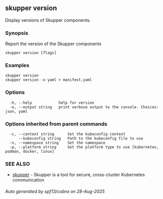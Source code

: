 ## skupper version

Display versions of Skupper components.

### Synopsis

Report the version of the Skupper components

```
skupper version [flags]
```

### Examples

```
skupper version
skupper version -o yaml > manifest.yaml
```

### Options

```
  -h, --help            help for version
  -o, --output string   print verbose output to the console. Choices: json, yaml
```

### Options inherited from parent commands

```
  -c, --context string      Set the kubeconfig context
      --kubeconfig string   Path to the kubeconfig file to use
  -n, --namespace string    Set the namespace
  -p, --platform string     Set the platform type to use [kubernetes, podman, docker, linux]
```

### SEE ALSO

* [skupper](skupper.md)	 - Skupper is a tool for secure, cross-cluster Kubernetes communication

###### Auto generated by spf13/cobra on 28-Aug-2025
